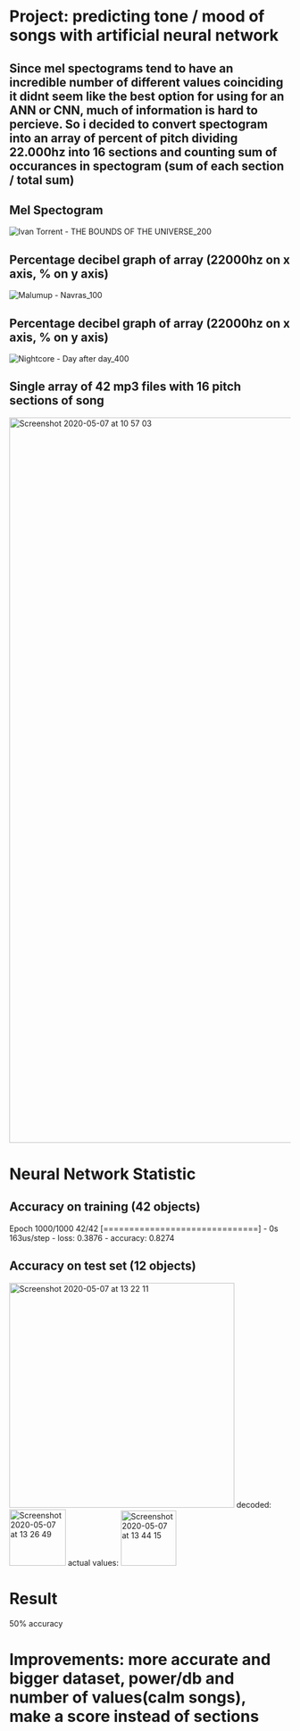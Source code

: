 
# Project: predicting tone / mood of songs with artificial neural network

## Since mel spectograms tend to have an incredible number of different values coinciding it didnt seem like the best option for using for an ANN or CNN, much of information is hard to percieve. So i decided to convert spectogram into an array of percent of pitch dividing 22.000hz into 16 sections and counting sum of occurances in spectogram (sum of each section / total sum)

## Mel Spectogram
![Ivan Torrent - THE BOUNDS OF THE UNIVERSE_200](https://user-images.githubusercontent.com/59181775/80721741-dd754d80-8afe-11ea-81c1-1f8cd566c35e.png)


## Percentage decibel graph of array (22000hz on x axis, % on y axis)
![Malumup - Navras_100](https://user-images.githubusercontent.com/59181775/80723968-8f157e00-8b01-11ea-9cd7-7f7f27274296.png)

## Percentage decibel graph of array (22000hz on x axis, % on y axis)
![Nightcore - Day after day_400](https://user-images.githubusercontent.com/59181775/80723726-465dc500-8b01-11ea-81b0-7e13d75c1e5a.png)

## Single array of 42 mp3 files with 16 pitch sections of song
<img width="1300" alt="Screenshot 2020-05-07 at 10 57 03" src="https://user-images.githubusercontent.com/59181775/81276342-27a48480-9053-11ea-81d6-f249e1bbb542.png">

# Neural Network Statistic
## Accuracy on training (42 objects)
Epoch 1000/1000
42/42 [==============================] - 0s 163us/step - loss: 0.3876 - accuracy: 0.8274

## Accuracy on test set (12 objects)
<img width="403" alt="Screenshot 2020-05-07 at 13 22 11" src="https://user-images.githubusercontent.com/59181775/81289125-27fa4b00-9066-11ea-8e4e-22bb5d772ed4.png"> decoded: <img width="101" alt="Screenshot 2020-05-07 at 13 26 49" src="https://user-images.githubusercontent.com/59181775/81289399-a5be5680-9066-11ea-90d0-7a478cd32a91.png"> actual values: <img width="99" alt="Screenshot 2020-05-07 at 13 44 15" src="https://user-images.githubusercontent.com/59181775/81290825-051d6600-9069-11ea-9be4-d1242d4e7caa.png"> 

# Result
50% accuracy

# Improvements: more accurate and bigger dataset, power/db and number of values(calm songs), make a score instead of sections


